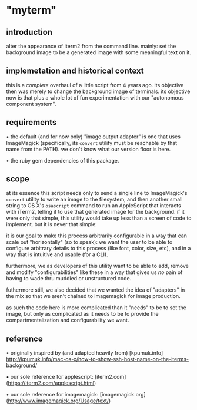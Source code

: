 # "myterm"

## introduction

alter the appearance of Iterm2 from the command line. mainly: set the
background image to be a generated image with some meaningful text on
it.




## implemetation and historical context

this is a *complete* overhaul of a little script from 4 years ago. its
objective then was merely to change the background image of terminals.
its objective now is that plus a whole lot of fun experimentation with
our "autonomous component system".




## requirements

  • the default (and for now only) "image output adapter" is one that
    uses ImageMagick (specifically, its `convert` utility must be reachable
    by that name from the PATH). we don't know what our version floor is
    here.

  • the ruby gem dependencies of this package.




## scope

at its essence this script needs only to send a single line to ImageMagick's
`convert` utility to write an image to the filesystem, and then another
small string to OS X's `osascript` command to run an AppleScript that
interacts with iTerm2, telling it to use that generated image for the
background. if it were only that simple, this utility would take up less
than a screen of code to implement. but it is never that simple:

it is our goal to make this process arbitrarily configurable in a way that
can scale out "horizontally" (so to speak): we want the user to be able
to configure arbitrary details to this process (like font, color, size,
etc), and in a way that is intuitive and usable (for a CLI).

furthermore, we as developers of this utility want to be able to add,
remove and modify "configurabilities" like these in a way that gives us
*no* pain of having to wade thru muddied or unstructured code.

futhermore still, we also decided that we wanted the idea of "adapters"
in the mix so that we aren't chained to imagemagick for image
production.

as such the code here is more complicated than it "needs" to be to set
the image, but only as complicated as it needs to be to provide the
compartmentalization and configurability we want.




## reference

  • originally inspired by (and adapted heavily from)
     [kpumuk.info] http://kpumuk.info/mac-os-x/how-to-show-ssh-host-name-on-the-iterms-background/

  • our sole reference for applescript: [iterm2.com] (https://iterm2.com/applescript.html)

  • our sole reference for imagemagick: [imagemagick.org] (http://www.imagemagick.org/Usage/text/)
